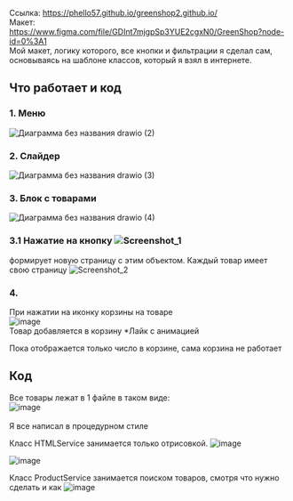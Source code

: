 Ссылка: https://phello57.github.io/greenshop2.github.io/
<br> Макет: https://www.figma.com/file/GDInt7mjgpSp3YUE2cgxN0/GreenShop?node-id=0%3A1
<br>
Мой макет, логику которого, все кнопки и фильтрации я сделал сам, основываясь на шаблоне классов, который я взял в интернете. 
<br>
## Что работает и код
### 1. Меню
![Диаграмма без названия drawio (2)](https://user-images.githubusercontent.com/103268341/199113426-c27da146-6af4-4f83-be79-8dfc015be6ce.png)
### 2. Слайдер
![Диаграмма без названия drawio (3)](https://user-images.githubusercontent.com/103268341/199113440-1a970795-3c04-40d3-a37b-8308e77c79ac.png)
### 3. Блок с товарами
![Диаграмма без названия drawio (4)](https://user-images.githubusercontent.com/103268341/199114952-07df80a8-32c3-49fc-899c-b8de9799e769.png)
### 3.1 Нажатие на кнопку ![Screenshot_1](https://user-images.githubusercontent.com/103268341/199177840-6ecd776a-a12a-4124-a3db-1c373e7b6723.png)
формирует новую страницу с этим объектом. Каждый товар имеет свою страницу
![Screenshot_2](https://user-images.githubusercontent.com/103268341/199116097-75602fc4-6fa8-460c-ad43-87dda12d5410.png)

### 4.
При нажатии на иконку корзины на товаре
<br>
![image](https://user-images.githubusercontent.com/103268341/214679771-d0f73092-4dfb-409d-87c6-90e6d0d06a69.png)
<br>
Товар добавляется в корзину
*Лайк с анимацией 

Пока отображается только число в корзине, сама корзина не работает

## Код 
Все товары лежат в 1 файле в таком виде:<br>
![image](https://user-images.githubusercontent.com/103268341/214681898-b4cc8d82-90c4-4c96-b3f4-13beeaeda3fa.png)<br>
<br>
Я все написал в процедурном стиле

Класс HTMLService занимается только отрисовкой.
![image](https://user-images.githubusercontent.com/103268341/214683254-86895b0c-ae82-4159-badb-fa6a73442a3f.png)

![image](https://user-images.githubusercontent.com/103268341/214683045-58370a88-66be-4e5a-b761-d9978f8edc28.png)


Класс ProductService занимается поиском товаров, смотря что нужно сделать и как
![image](https://user-images.githubusercontent.com/103268341/214682865-254134d6-b92a-45df-92c6-432927e70099.png)

